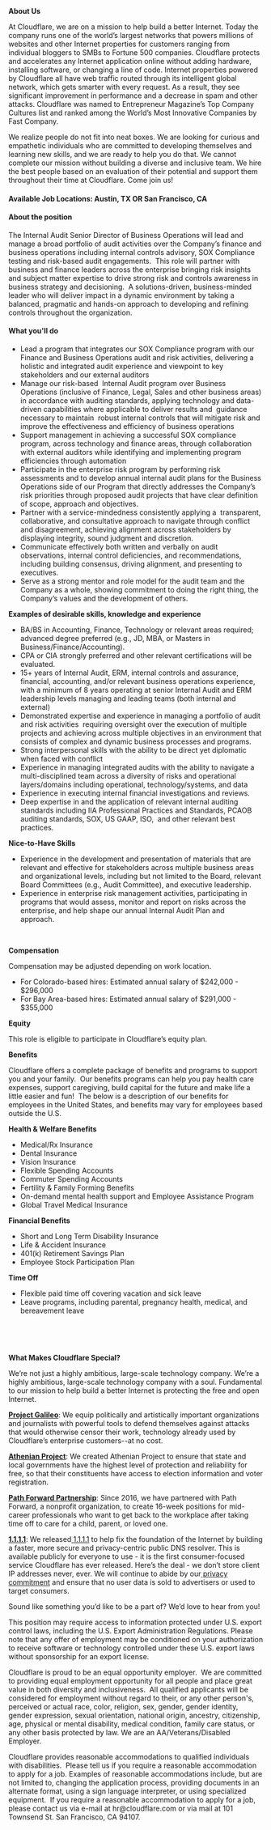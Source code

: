 <div class="content-intro">
	<div><strong>About Us</strong></div>
	<div>
		<p>At Cloudflare, we are on a mission to help build a better Internet. Today the company runs one of the world’s largest networks that powers millions of websites and other Internet properties for customers ranging from individual bloggers to SMBs to Fortune 500 companies. Cloudflare protects and accelerates any Internet application online without adding hardware, installing software, or changing a line of code. Internet properties powered by Cloudflare all have web traffic routed through its intelligent global network, which gets smarter with every request. As a result, they see significant improvement in performance and a decrease in spam and other attacks. Cloudflare was named to Entrepreneur Magazine’s Top Company Cultures list and ranked among the World’s Most Innovative Companies by Fast Company.&nbsp;</p>
		<p><span style="font-weight: 400;">We realize people do not fit into neat boxes. We are looking for curious and empathetic individuals who are committed to developing themselves and learning new skills, and we are ready to help you do that. We cannot complete our mission without building a diverse and inclusive team. We hire the best people based on an evaluation of their potential and support them throughout their time at Cloudflare. Come join us!&nbsp;</span></p>
	</div>
</div>
<h4>Available Job Locations: Austin, TX OR San Francisco, CA</h4>
<h4>About the position</h4>
<p>The Internal Audit Senior Director of Business Operations will lead and manage a broad portfolio of audit activities over the Company’s finance and business operations including internal controls advisory, SOX Compliance testing and risk-based audit engagements.&nbsp; This role will partner with business and finance leaders across the enterprise bringing risk insights and subject matter expertise to drive strong risk and controls awareness in business strategy and decisioning.&nbsp; A solutions-driven, business-minded&nbsp; leader who will deliver impact in a dynamic environment by taking a balanced, pragmatic and hands-on approach to developing and refining controls throughout the organization.</p>
<h4>What you'll do</h4>
<ul>
	<li>Lead a program that integrates our SOX Compliance program with our Finance and Business Operations audit and risk activities, delivering a holistic and integrated audit experience and viewpoint to key stakeholders and our external auditors</li>
	<li>Manage our risk-based&nbsp; Internal Audit program over Business Operations (inclusive of Finance, Legal, Sales and other business areas) in accordance with auditing standards, applying technology and data-driven capabilities where applicable to deliver results and&nbsp; guidance necessary to maintain&nbsp; robust internal controls that will mitigate risk and improve the effectiveness and efficiency of business operations</li>
	<li>Support management in achieving a successful SOX compliance program, across technology and finance areas, through collaboration with external auditors while identifying and implementing program efficiencies through automation</li>
	<li>Participate in the enterprise risk program by performing risk assessments and to develop annual internal audit plans for the Business Operations side of our Program that directly addresses the Company’s risk priorities through proposed audit projects that have clear definition of scope, approach and objectives.</li>
	<li>Partner with a service-mindedness consistently applying a&nbsp; transparent, collaborative, and consultative approach to navigate through conflict and disagreement, achieving alignment across stakeholders by displaying integrity, sound judgment and discretion.</li>
	<li>Communicate effectively both written and verbally on audit observations, internal control deficiencies, and recommendations, including building consensus, driving alignment, and presenting to executives.&nbsp;</li>
	<li>Serve as a strong mentor and role model for the audit team and the Company as a whole, showing commitment to doing the right thing, the Company’s values and the development of others.&nbsp;&nbsp;</li>
</ul>
<p><strong>Examples of desirable skills, knowledge and experience</strong></p>
<ul>
	<li>BA/BS in Accounting, Finance, Technology or relevant areas required; advanced degree preferred (e.g., JD, MBA, or Masters in Business/Finance/Accounting).</li>
	<li>CPA or CIA strongly preferred and other relevant certifications will be evaluated.</li>
	<li>15+ years of Internal Audit, ERM, internal controls and assurance, financial, accounting, and/or relevant business operations experience, with a minimum of 8 years operating at senior Internal Audit and ERM leadership levels managing and leading teams (both internal and external)</li>
	<li>Demonstrated expertise and experience in managing a portfolio of audit and risk activities&nbsp; requiring oversight over the execution of multiple projects and achieving across multiple objectives in an environment that consists of complex and dynamic business processes and programs.</li>
	<li>Strong interpersonal skills with the ability to be direct yet diplomatic when faced with conflict</li>
	<li>Experience in managing integrated audits with the ability to navigate a multi-disciplined team across a diversity of risks and operational layers/domains including operational, technology/systems, and data</li>
	<li>Experience in executing internal financial investigations and reviews.</li>
	<li>Deep expertise in and the application of relevant internal auditing standards including IIA Professional Practices and Standards, PCAOB auditing standards, SOX, US GAAP, ISO,&nbsp; and other relevant best practices.</li>
</ul>
<p><strong>Nice-to-Have Skills</strong></p>
<ul>
	<li>Experience in the development and presentation of materials that are relevant and effective for stakeholders across multiple business areas and organizational levels, including but not limited to the Board, relevant Board Committees (e.g., Audit Committee), and executive leadership.</li>
	<li>Experience in enterprise risk management activities, participating in programs that would assess, monitor and report on risks across the enterprise, and help shape our annual Internal Audit Plan and approach.&nbsp;&nbsp;</li>
</ul>
<p>&nbsp;</p>
<p><strong>Compensation</strong></p>
<p>Compensation may be adjusted depending on work location.</p>
<ul>
	<li>For Colorado-based hires: Estimated annual salary of $242,000 - $296,000</li>
	<li>For Bay Area-based hires: Estimated annual salary of $291,000 - $355,000</li>
</ul>
<p><strong>Equity</strong></p>
<p>This role is eligible to participate in Cloudflare’s equity plan.</p>
<p><strong>Benefits</strong></p>
<p>Cloudflare offers a complete package of benefits and programs to support you and your family.&nbsp; Our benefits programs can help you pay health care expenses, support caregiving, build capital for the future and make life a little easier and fun!&nbsp; The below is a description of our benefits for employees in the United States, and benefits may vary for employees based outside the U.S.</p>
<p><strong>Health &amp; Welfare Benefits</strong></p>
<ul>
	<li>Medical/Rx Insurance</li>
	<li>Dental Insurance</li>
	<li>Vision Insurance</li>
	<li>Flexible Spending Accounts</li>
	<li>Commuter Spending Accounts</li>
	<li>Fertility &amp; Family Forming Benefits</li>
	<li>On-demand mental health support and Employee Assistance Program</li>
	<li>Global Travel Medical Insurance</li>
</ul>
<p><strong>Financial Benefits</strong></p>
<ul>
	<li>Short and Long Term Disability Insurance</li>
	<li>Life &amp; Accident Insurance</li>
	<li>401(k) Retirement Savings Plan</li>
	<li>Employee Stock Participation Plan</li>
</ul>
<p><strong>Time Off</strong></p>
<ul>
	<li>Flexible paid time off covering vacation and sick leave</li>
	<li>Leave programs, including parental, pregnancy health, medical, and bereavement leave</li>
</ul>
<p>&nbsp;</p>
<p>&nbsp;</p>
<div class="content-conclusion">
	<p><strong>What Makes Cloudflare Special?</strong></p>
	<p><span style="font-weight: 400;">We’re not just a highly ambitious, large-scale technology company. We’re a highly ambitious, large-scale technology company with a soul. Fundamental to our mission to help build a better Internet is protecting the free and open Internet.</span></p>
	<p><a href="https://blog.cloudflare.com/protecting-free-expression-online/"><strong>Project Galileo</strong></a><span style="font-weight: 400;">: We equip politically and artistically important organizations and journalists with powerful tools to defend themselves against attacks that would otherwise censor their work, technology already used by Cloudflare’s enterprise customers--at no cost.</span></p>
	<p><strong><a href="https://www.cloudflare.com/athenian/">Athenian Project</a></strong><span style="font-weight: 400;">: We created Athenian Project to ensure that state and local governments have the highest level of protection and reliability for free, so that their constituents have access to election information and voter registration.</span></p>
	<p><a href="https://blog.cloudflare.com/tag/path-forward/"><strong>Path Forward Partnership</strong></a><span style="font-weight: 400;">: Since 2016, we have partnered with Path Forward, a nonprofit organization, to create 16-week positions for mid-career professionals who want to get back to the workplace after taking time off to care for a child, parent, or loved one.</span></p>
	<p><a href="https://1.1.1.1/"><strong>1.1.1.1</strong></a><span style="font-weight: 400;">: We released</span><a href="https://1.1.1.1/"> <span style="font-weight: 400;">1.1.1.1</span></a><span style="font-weight: 400;"> to help fix the foundation of the Internet by building a faster, more secure and privacy-centric public DNS resolver. This is available publicly for everyone to use - it is the first consumer-focused service Cloudflare has ever released. Here’s the deal - we don’t store client IP addresses never, ever. We will continue to abide by our</span><a href="https://developers.cloudflare.com/1.1.1.1/privacy/public-dns-resolver"> privacy commitment</a><span style="font-weight: 400;"> and ensure that no user data is sold to advertisers or used to target consumers.</span></p>
	<p><span style="font-weight: 400;">Sound like something you’d like to be a part of? We’d love to hear from you!</span></p>
	<p><span style="font-weight: 400;">This position may require access to information protected under U.S. export control laws, including the U.S. Export Administration Regulations. Please note that any offer of employment may be conditioned on your authorization to receive software or technology controlled under these U.S. export laws without sponsorship for an export license.</span></p>
	<p><span style="font-weight: 400;">Cloudflare is proud to be an equal opportunity employer. &nbsp;We are committed to providing equal employment opportunity for all people and place great value in both diversity and inclusiveness. &nbsp;All qualified applicants will be considered for employment without regard to their, or any other person's, perceived or actual</span> <span style="font-weight: 400;">race, color, religion, sex, gender, gender identity, gender expression, sexual orientation, national origin, ancestry, citizenship, age, physical or mental disability, medical condition, family care status, or any other basis protected by law. </span><span style="font-weight: 400;">We are an AA/Veterans/Disabled Employer.</span></p>
	<p><span style="font-weight: 400;">Cloudflare provides reasonable accommodations to qualified individuals with disabilities. &nbsp;Please tell us if you require a reasonable accommodation to apply for a job. Examples of reasonable accommodations include, but are not limited to, changing the application process, providing documents in an alternate format, using a sign language interpreter, or using specialized equipment. &nbsp;If you require a reasonable accommodation to apply for a job, please contact us via e-mail at </span><span style="font-weight: 400;">hr@cloudflare.com</span><span style="font-weight: 400;"> or via mail at 101 Townsend St. San Francisco, CA 94107.</span></p>
</div>